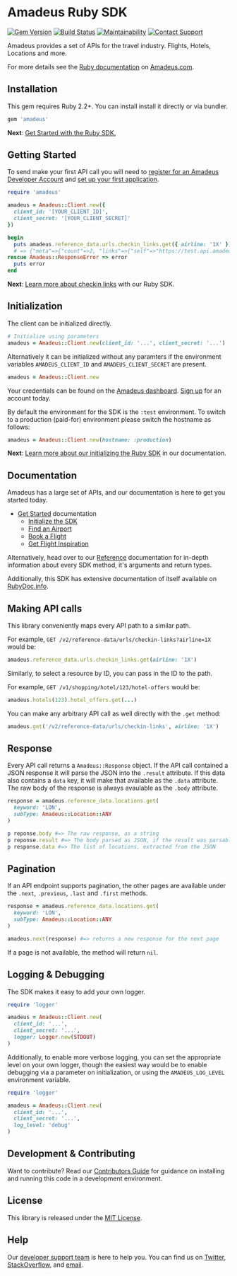 # Amadeus Ruby SDK

[![Gem Version](https://badge.fury.io/rb/amadeus.svg)](https://badge.fury.io/rb/amadeus)
[![Build Status](https://travis-ci.org/amadeus4dev/amadeus-ruby.svg?branch=master)][travis]
[![Maintainability](https://api.codeclimate.com/v1/badges/d2e15221a502a7d71144/maintainability)](https://codeclimate.com/github/amadeus4dev/amadeus-ruby/maintainability)
[![Contact Support](https://img.shields.io/badge/contact-support-blue.svg)][support]

Amadeus provides a set of APIs for the travel industry. Flights, Hotels, Locations and more.

For more details see the [Ruby documentation](https://developer.amadeus.com/docs/ruby) on [Amadeus.com](https://developer.amadeus.com).

## Installation

This gem requires Ruby 2.2+. You can install install it directly or via bundler.

```sh
gem 'amadeus'
```

__Next__: [Get Started with the Ruby SDK.](https://developer.amadeus.com/docs/ruby/get_started/initialize)

## Getting Started

To send make your first API call you will need to [register for an Amadeus Developer Account](https://developer.amadeus.com/register) and [set up your first application](https://dashboard.developer.amadeus.com/applications).

```rb
require 'amadeus'

amadeus = Amadeus::Client.new({
  client_id: '[YOUR_CLIENT_ID]',
  client_secret: '[YOUR_CLIENT_SECRET]'
})

begin
  puts amadeus.reference_data.urls.checkin_links.get({ airline: '1X' })
  # => {"meta"=>{"count"=>2, "links"=>{"self"=>"https://test.api.amadeus.com...
rescue Amadeus::ResponseError => error
  puts error
end
```

__Next__: [Learn more about checkin links](https://developer.amadeus.com/docs/ruby/get_started/checkin_links) with our Ruby SDK.

## Initialization

The client can be initialized directly.

```rb
# Initialize using parameters
amadeus = Amadeus::Client.new(client_id: '...', client_secret: '...')
```

Alternatively it can be initialized without any paramters if the environment variables `AMADEUS_CLIENT_ID` and `AMADEUS_CLIENT_SECRET` are present.

```rb
amadeus = Amadeus::Client.new
```

Your credentials can be found on the [Amadeus dashboard](https://dashboard.developer.amadeus.com/client_ids). [Sign up](https://developer.amadeus.com/register) for an account today.

By default the environment for the SDK is the `:test` environment. To switch to a production (paid-for) environment please switch the hostname as follows:

```rb
amadeus = Amadeus::Client.new(hostname: :production)
```

__Next__: [Learn more about our initializing the Ruby SDK](https://developer.amadeus.com/docs/ruby/get_started_initialize) in our documentation.

## Documentation

Amadeus has a large set of APIs, and our documentation is here to get you started today.

* [Get Started](https://developer.amadeus.com/docs/ruby/get_started) documentation
  * [Initialize the SDK](https://developer.amadeus.com/docs/ruby/get_started/initialize)
  * [Find an Airport](https://developer.amadeus.com/docs/ruby/get_started/find_an_airport)
  * [Book a Flight](https://developer.amadeus.com/docs/ruby/get_started/book_a_flight)
  * [Get Flight Inspiration](https://developer.amadeus.com/docs/ruby/get_started/get_flight_inspiration)

Alternatively, head over to our [Reference](https://developer.amadeus.com/docs/ruby/reference) documentation for in-depth information about every SDK method, it's arguments and return types.

Additionally, this SDK has extensive documentation of itself available on [RubyDoc.info](http://www.rubydoc.info/gems/amadeus/).

## Making API calls

This library conveniently maps every API path to a similar path.

For example, `GET /v2/reference-data/urls/checkin-links?airline=1X` would be:

```rb
amadeus.reference_data.urls.checkin_links.get(airline: '1X')
```

Similarly, to select a resource by ID, you can pass in the ID to the path.

For example,  `GET /v1/shopping/hotel/123/hotel-offers` would be:

```rb
amadeus.hotels(123).hotel_offers.get(...)
```

You can make any arbitrary API call as well directly with the `.get` method:

```rb
amadeus.get('/v2/reference-data/urls/checkin-links', airline: '1X')
```

## Response

Every API call returns a `Amadeus::Response` object. If the API call contained
a JSON response it will parse the JSON into the `.result` attribute. If this data
also contains a `data` key, it will make that available as the `.data`
attribute. The raw body of the response is always avaulable as the `.body` attribute.

```rb
response = amadeus.reference_data.locations.get(
  keyword: 'LON',
  subType: Amadeus::Location::ANY
)

p reponse.body #=> The raw response, as a string
p reponse.result #=> The body parsed as JSON, if the result was parsable
p response.data #=> The list of locations, extracted from the JSON
```

## Pagination

If an API endpoint supports pagination, the other pages are available under the
`.next`, `.previous`, `.last` and `.first` methods.

```rb
response = amadeus.reference_data.locations.get(
  keyword: 'LON',
  subType: Amadeus::Location::ANY
)

amadeus.next(response) #=> returns a new response for the next page
```

If a page is not available, the method will return `nil`.

## Logging & Debugging

The SDK makes it easy to add your own logger.

```rb
require 'logger'

amadeus = Amadeus::Client.new(
  client_id: '...',
  client_secret: '...',
  logger: Logger.new(STDOUT)
)
```

Additionally, to enable more verbose logging, you can set the appropriate level on your own logger, though the easiest way would be to enable debugging via a parameter on initialization, or using the `AMADEUS_LOG_LEVEL` environment variable.

```rb
require 'logger'

amadeus = Amadeus::Client.new(
  client_id: '...',
  client_secret: '...',
  log_level: 'debug'
)
```

## Development & Contributing

Want to contribute? Read our [Contributors Guide](.github/CONTRIBUTING.md) for guidance on installing and running this code in a development environment.


## License

This library is released under the [MIT License](LICENSE).

## Help

Our [developer support team](https://developer.amadeus.com/developers) is here to help you. You can find us on [Twitter](#), [StackOverflow](#), and [email](#).

[gem]: https://rubygems.org/gems/amadeus
[travis]: http://travis-ci.org/amadeus4dev/amadeus-ruby
[support]: http://developer.amadeus.com/support
[codeclimate]: https://codeclimate.com/github/amadeus4dev/amadeus-ruby
